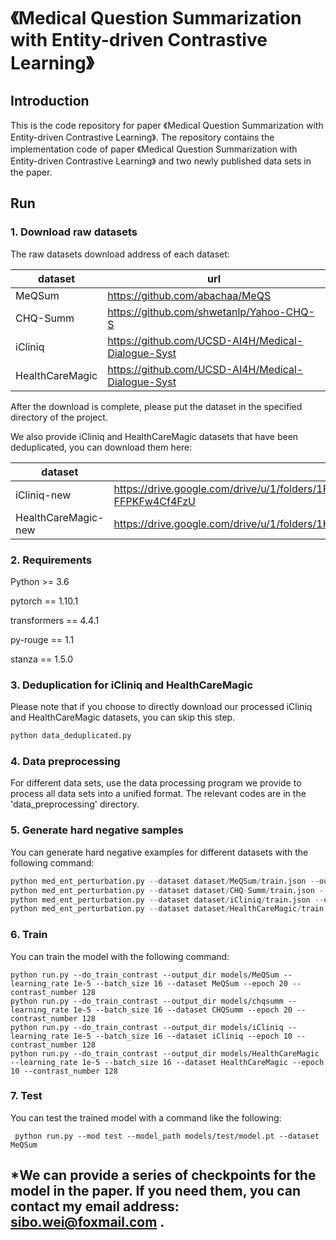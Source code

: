 # 《Medical Question Summarization with Entity-driven Contrastive Learning》

## Introduction

This is the code repository for paper 《Medical Question Summarization with Entity-driven Contrastive
Learning》. The repository contains the implementation code of paper 《Medical Question Summarization with Entity-driven Contrastive
Learning》 and two newly published data sets in the paper.

## Run

### 1. Download raw datasets

The raw datasets download address of each dataset:

| dataset         | url                                                |
| --------------- | -------------------------------------------------- |
| MeQSum          | https://github.com/abachaa/MeQS                    |
| CHQ-Summ        | https://github.com/shwetanlp/Yahoo-CHQ-S           |
| iCliniq         | https://github.com/UCSD-AI4H/Medical-Dialogue-Syst |
| HealthCareMagic | https://github.com/UCSD-AI4H/Medical-Dialogue-Syst |

After the download is complete, please put the dataset in the specified directory of the project.

We also provide iCliniq and HealthCareMagic datasets that have been deduplicated, you can download them here:

| dataset             |                                                              |
| ------------------- | ------------------------------------------------------------ |
| iCliniq-new         | https://drive.google.com/drive/u/1/folders/1FQTsgRYDJajcNlKJXG-FFPKFw4Cf4FzU |
| HealthCareMagic-new | https://drive.google.com/drive/u/1/folders/1Hq4AiYr96jfOsB8OJMlyDRRUhmr_BYvY |



### 2. Requirements

Python >= 3.6

pytorch == 1.10.1

transformers == 4.4.1

py-rouge == 1.1

stanza == 1.5.0



### 3. Deduplication for iCliniq and HealthCareMagic

Please note that if you choose to directly download our processed iCliniq and HealthCareMagic datasets, you can skip this step.

```python
python data_deduplicated.py
```



### 4. Data preprocessing

For different data sets, use the data processing program we provide to process all data sets into a unified format. The relevant codes are in the 'data_preprocessing' directory.



### 5. Generate hard negative samples

You can generate hard negative examples for different datasets with the following command:

```python
python med_ent_perturbation.py --dataset dataset/MeQSum/train.json --output_dir dataset/MeQSum --sample_size 128 
python med_ent_perturbation.py --dataset dataset/CHQ-Summ/train.json --output_dir dataset/CHQ-Summ --sample_size 128 
python med_ent_perturbation.py --dataset dataset/iCliniq/train.json --output_dir dataset/iCliniq --sample_size 256
python med_ent_perturbation.py --dataset dataset/HealthCareMagic/train.json --output_dir dataset/HealthCareMagic --sample_size 512
```



### 6. Train

You can train the model with the following command:

```
python run.py --do_train_contrast --output_dir models/MeQSum --learning_rate 1e-5 --batch_size 16 --dataset MeQSum --epoch 20 --contrast_number 128
python run.py --do_train_contrast --output_dir models/chqsumm --learning_rate 1e-5 --batch_size 16 --dataset CHQSumm --epoch 20 --contrast_number 128
python run.py --do_train_contrast --output_dir models/iCliniq --learning_rate 1e-5 --batch_size 16 --dataset iCliniq --epoch 10 --contrast_number 128
python run.py --do_train_contrast --output_dir models/HealthCareMagic --learning_rate 1e-5 --batch_size 16 --dataset HealthCareMagic --epoch 10 --contrast_number 128
```



### 7. Test

You can test the trained model with a command like the following:

```
 python run.py --mod test --model_path models/test/model.pt --dataset MeQSum
```





## *We can provide a series of checkpoints for the model in the paper. If you need them, you can contact my email address: sibo.wei@foxmail.com .